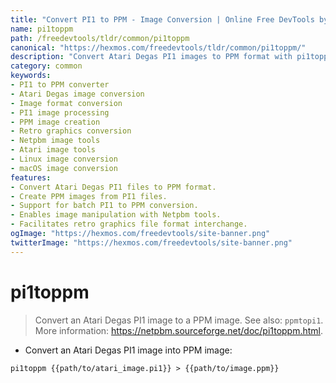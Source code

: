 ```yaml
---
title: "Convert PI1 to PPM - Image Conversion | Online Free DevTools by Hexmos"
name: pi1toppm
path: /freedevtools/tldr/common/pi1toppm
canonical: "https://hexmos.com/freedevtools/tldr/common/pi1toppm/"
description: "Convert Atari Degas PI1 images to PPM format with pi1toppm. Fast image manipulation and file conversion for retro graphics. Free online tool, no registration required."
category: common
keywords:
- PI1 to PPM converter
- Atari Degas image conversion
- Image format conversion
- PI1 image processing
- PPM image creation
- Retro graphics conversion
- Netpbm image tools
- Atari image tools
- Linux image conversion
- macOS image conversion
features:
- Convert Atari Degas PI1 files to PPM format.
- Create PPM images from PI1 files.
- Support for batch PI1 to PPM conversion.
- Enables image manipulation with Netpbm tools.
- Facilitates retro graphics file format interchange.
ogImage: "https://hexmos.com/freedevtools/site-banner.png"
twitterImage: "https://hexmos.com/freedevtools/site-banner.png"
---
```


# pi1toppm

> Convert an Atari Degas PI1 image to a PPM image.
> See also: `ppmtopi1`.
> More information: <https://netpbm.sourceforge.net/doc/pi1toppm.html>.

- Convert an Atari Degas PI1 image into PPM image:

`pi1toppm {{path/to/atari_image.pi1}} > {{path/to/image.ppm}}`
